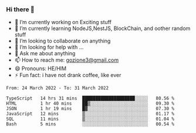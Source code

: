 ### Hi there 👋

<!--
**charlieScript/charlieScript** is a ✨ _special_ ✨ repository because its `README.md` (this file) appears on your GitHub profile.

Here are some ideas to get you started: -->

- 🔭 I’m currently working on Exciting stuff
- 🌱 I’m currently learning NodeJS,NestJS, BlockChain, and oother random stuff
- 👯 I’m looking to collaborate on anything
- 🤔 I’m looking for help with ...
- 💬 Ask me about anything
- 📫 How to reach me: gozione3@gmail.com
- 😄 Pronouns: HE/HIM
- ⚡ Fun fact: i have not drank coffee, like ever
<!--START_SECTION:waka-->

```text
From: 24 March 2022 - To: 31 March 2022

TypeScript   14 hrs 31 mins  ████████████████████░░░░░   80.56 %
HTML         1 hr 40 mins    ██▒░░░░░░░░░░░░░░░░░░░░░░   09.30 %
JSON         1 hr 19 mins    █▓░░░░░░░░░░░░░░░░░░░░░░░   07.30 %
JavaScript   12 mins         ▒░░░░░░░░░░░░░░░░░░░░░░░░   01.17 %
SQL          11 mins         ▒░░░░░░░░░░░░░░░░░░░░░░░░   01.04 %
Bash         5 mins          ░░░░░░░░░░░░░░░░░░░░░░░░░   00.54 %
```

<!--END_SECTION:waka-->
